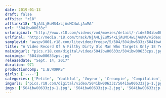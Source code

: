 ```yaml
---
date: 2019-01-13
draft: false
affsite: "r18"
afflinkr18: "NjA4LjEuMS4xLjAuMC4wLjAuMA"
url: "504ibw00633z"
urloriginal: "http://www.r18.com/videos/vod/movies/detail/-/id=504ibw00633z"
urlfinal: "http://media.r18.com/track/NjA4LjEuMS4xLjAuMC4wLjAuMA/videos/vod/movies/detail/-/id=504ibw00633z"
samplevid: "awspv3001.r18.com/litevideo/freepv/5/504/504ibw633z/504ibw633z_dmb_w.mp4"
title: "A Video Record Of A Filthy Dirty Old Man Who Targets Only 18 Year Old Beautiful Girl Babes BOX 16 Hours"
mainimgurl: "pics.r18.com/digital/video/504ibw00633z/504ibw00633zps.jpg"
mainimgs: "504ibw00633zps.jpg"
releasedate: "Sept. 14, 2017"
duration: 971
productioncomp: "I.B.WORKS"
girls: ['----']
categories: ['Petite', 'Youthful', 'Voyeur', 'Creampie', 'Compilation', 'Homemade', 'Hi-Def', 'More Than 16 Hours Of Footage']
imgurls: ['pics.r18.com/digital/video/504ibw00633z/504ibw00633zjp-1.jpg', 'pics.r18.com/digital/video/504ibw00633z/504ibw00633zjp-2.jpg', 'pics.r18.com/digital/video/504ibw00633z/504ibw00633zjp-3.jpg', 'pics.r18.com/digital/video/504ibw00633z/504ibw00633zjp-4.jpg', 'pics.r18.com/digital/video/504ibw00633z/504ibw00633zjp-5.jpg', 'pics.r18.com/digital/video/504ibw00633z/504ibw00633zjp-6.jpg', 'pics.r18.com/digital/video/504ibw00633z/504ibw00633zjp-7.jpg', 'pics.r18.com/digital/video/504ibw00633z/504ibw00633zjp-8.jpg', 'pics.r18.com/digital/video/504ibw00633z/504ibw00633zjp-9.jpg', 'pics.r18.com/digital/video/504ibw00633z/504ibw00633zjp-10.jpg', 'pics.r18.com/digital/video/504ibw00633z/504ibw00633zjp-11.jpg', 'pics.r18.com/digital/video/504ibw00633z/504ibw00633zjp-12.jpg', 'pics.r18.com/digital/video/504ibw00633z/504ibw00633zjp-13.jpg', 'pics.r18.com/digital/video/504ibw00633z/504ibw00633zjp-14.jpg', 'pics.r18.com/digital/video/504ibw00633z/504ibw00633zjp-15.jpg', 'pics.r18.com/digital/video/504ibw00633z/504ibw00633zjp-16.jpg', 'pics.r18.com/digital/video/504ibw00633z/504ibw00633zjp-17.jpg', 'pics.r18.com/digital/video/504ibw00633z/504ibw00633zjp-18.jpg', 'pics.r18.com/digital/video/504ibw00633z/504ibw00633zjp-19.jpg', 'pics.r18.com/digital/video/504ibw00633z/504ibw00633zjp-20.jpg']
imgs: ['504ibw00633zjp-1.jpg', '504ibw00633zjp-2.jpg', '504ibw00633zjp-3.jpg', '504ibw00633zjp-4.jpg', '504ibw00633zjp-5.jpg', '504ibw00633zjp-6.jpg', '504ibw00633zjp-7.jpg', '504ibw00633zjp-8.jpg', '504ibw00633zjp-9.jpg', '504ibw00633zjp-10.jpg', '504ibw00633zjp-11.jpg', '504ibw00633zjp-12.jpg', '504ibw00633zjp-13.jpg', '504ibw00633zjp-14.jpg', '504ibw00633zjp-15.jpg', '504ibw00633zjp-16.jpg', '504ibw00633zjp-17.jpg', '504ibw00633zjp-18.jpg', '504ibw00633zjp-19.jpg', '504ibw00633zjp-20.jpg']
---
```

